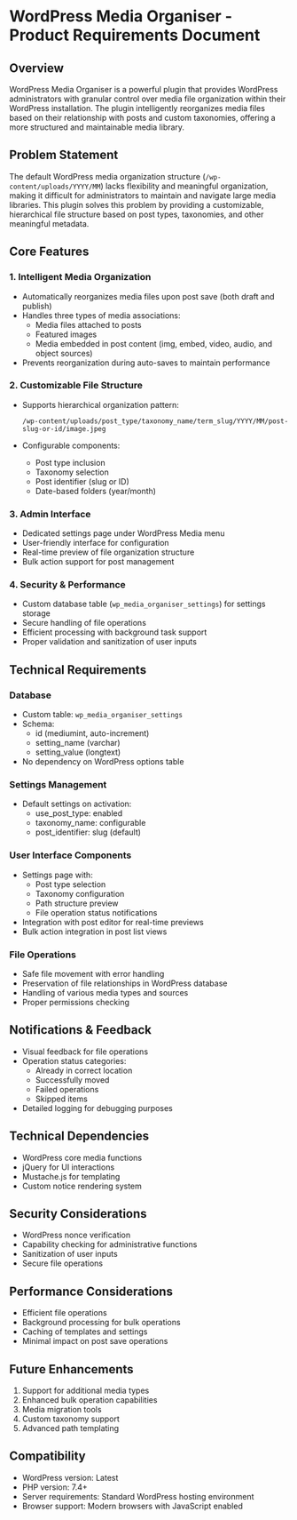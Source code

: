 # WordPress Media Organiser - Product Requirements Document

## Overview

WordPress Media Organiser is a powerful plugin that provides WordPress administrators with granular control over media file organization within their WordPress installation. The plugin intelligently reorganizes media files based on their relationship with posts and custom taxonomies, offering a more structured and maintainable media library.

## Problem Statement

The default WordPress media organization structure (`/wp-content/uploads/YYYY/MM`) lacks flexibility and meaningful organization, making it difficult for administrators to maintain and navigate large media libraries. This plugin solves this problem by providing a customizable, hierarchical file structure based on post types, taxonomies, and other meaningful metadata.

## Core Features

### 1. Intelligent Media Organization

- Automatically reorganizes media files upon post save (both draft and publish)
- Handles three types of media associations:
  - Media files attached to posts
  - Featured images
  - Media embedded in post content (img, embed, video, audio, and object sources)
- Prevents reorganization during auto-saves to maintain performance

### 2. Customizable File Structure

- Supports hierarchical organization pattern:

  ```text
  /wp-content/uploads/post_type/taxonomy_name/term_slug/YYYY/MM/post-slug-or-id/image.jpeg
  ```

- Configurable components:
  - Post type inclusion
  - Taxonomy selection
  - Post identifier (slug or ID)
  - Date-based folders (year/month)

### 3. Admin Interface

- Dedicated settings page under WordPress Media menu
- User-friendly interface for configuration
- Real-time preview of file organization structure
- Bulk action support for post management

### 4. Security & Performance

- Custom database table (`wp_media_organiser_settings`) for settings storage
- Secure handling of file operations
- Efficient processing with background task support
- Proper validation and sanitization of user inputs

## Technical Requirements

### Database

- Custom table: `wp_media_organiser_settings`
- Schema:
  - id (mediumint, auto-increment)
  - setting_name (varchar)
  - setting_value (longtext)
- No dependency on WordPress options table

### Settings Management

- Default settings on activation:
  - use_post_type: enabled
  - taxonomy_name: configurable
  - post_identifier: slug (default)

### User Interface Components

- Settings page with:
  - Post type selection
  - Taxonomy configuration
  - Path structure preview
  - File operation status notifications
- Integration with post editor for real-time previews
- Bulk action integration in post list views

### File Operations

- Safe file movement with error handling
- Preservation of file relationships in WordPress database
- Handling of various media types and sources
- Proper permissions checking

## Notifications & Feedback

- Visual feedback for file operations
- Operation status categories:
  - Already in correct location
  - Successfully moved
  - Failed operations
  - Skipped items
- Detailed logging for debugging purposes

## Technical Dependencies

- WordPress core media functions
- jQuery for UI interactions
- Mustache.js for templating
- Custom notice rendering system

## Security Considerations

- WordPress nonce verification
- Capability checking for administrative functions
- Sanitization of user inputs
- Secure file operations

## Performance Considerations

- Efficient file operations
- Background processing for bulk operations
- Caching of templates and settings
- Minimal impact on post save operations

## Future Enhancements

1. Support for additional media types
2. Enhanced bulk operation capabilities
3. Media migration tools
4. Custom taxonomy support
5. Advanced path templating

## Compatibility

- WordPress version: Latest
- PHP version: 7.4+
- Server requirements: Standard WordPress hosting environment
- Browser support: Modern browsers with JavaScript enabled
